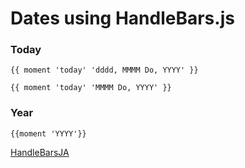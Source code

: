 # Dates using HandleBars.js

### Today
```
{{ moment 'today' 'dddd, MMMM Do, YYYY' }}

{{ moment 'today' 'MMMM Do, YYYY' }}
```

### Year
```
{{moment 'YYYY'}}

```

[HandleBarsJA](https://handlebarsjs.com/)
